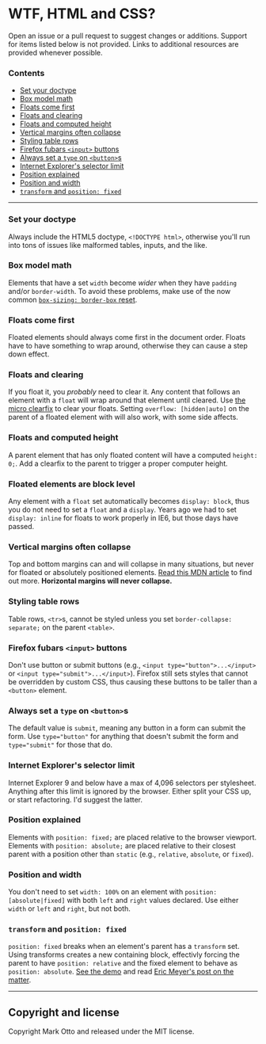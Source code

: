# WTF, HTML and CSS?

Open an issue or a pull request to suggest changes or additions. Support for items listed below is not provided. Links to additional resources are provided whenever possible.

### Contents

- [Set your doctype](#set-your-doctype)
- [Box model math](#box-model-math)
- [Floats come first](#floats-come-first)
- [Floats and clearing](#floats-and-clearing)
- [Floats and computed height](#floats-and-computed-height)
- [Vertical margins often collapse](#vertical-margins-often-collapse)
- [Styling table rows](#styling-table-rows)
- [Firefox fubars `<input>` buttons](#firefox-fubars-input)
- [Always set a `type` on `<button>`s](#always-set-a-type-on-buttons)
- [Internet Explorer's selector limit](#internet-explorers-selectors)
- [Position explained](#position-explained)
- [Position and width](#position-and-width)
- [`transform` and `position: fixed`](#transform-and-position-fixed)

-----

### Set your doctype
Always include the HTML5 doctype, `<!DOCTYPE html>`, otherwise you'll run into tons of issues like malformed tables, inputs, and the like.

### Box model math
Elements that have a set `width` become *wider* when they have `padding` and/or `border-width`. To avoid these problems, make use of the now common [`box-sizing: border-box` reset](http://www.paulirish.com/2012/box-sizing-border-box-ftw/).

### Floats come first
Floated elements should always come first in the document order. Floats have to have something to wrap around, otherwise they can cause a step down effect.

### Floats and clearing
If you float it, you *probably* need to clear it. Any content that follows an element with a `float` will wrap around that element until cleared. Use [the micro clearfix](http://nicolasgallagher.com/micro-clearfix-hack/) to clear your floats. Setting `overflow: [hidden|auto]` on the parent of a floated element with will also work, with some side affects.

### Floats and computed height
A parent element that has only floated content will have a computed `height: 0;`. Add a clearfix to the parent to trigger a proper computer height.

### Floated elements are block level
Any element with a `float` set automatically becomes `display: block`, thus you do not need to set a `float` and a `display`. Years ago we had to set `display: inline` for floats to work properly in IE6, but those days have passed.

### Vertical margins often collapse
Top and bottom margins can and will collapse in many situations, but never for floated or absolutely positioned elements. [Read this MDN article](https://developer.mozilla.org/en-US/docs/Web/CSS/margin_collapsing) to find out more. **Horizontal margins will never collapse.**

### Styling table rows
Table rows, `<tr>`s, cannot be styled unless you set `border-collapse: separate;` on the parent `<table>`.

### Firefox fubars `<input>` buttons
Don't use button or submit buttons (e.g., `<input type="button">...</input>` or `<input type="submit">...</input>`). Firefox still sets styles that cannot be overridden by custom CSS, thus causing these buttons to be taller than a `<button>` element.

### Always set a `type` on `<button>`s
The default value is `submit`, meaning any button in a form can submit the form. Use `type="button"` for anything that doesn't submit the form and `type="submit"` for those that do.

### Internet Explorer's selector limit
Internet Explorer 9 and below have a max of 4,096 selectors per stylesheet. Anything after this limit is ignored by the browser. Either split your CSS up, or start refactoring. I'd suggest the latter.

### Position explained
Elements with `position: fixed;` are placed relative to the browser viewport. Elements with `position: absolute;` are placed relative to their closest parent with a position other than `static` (e.g., `relative`, `absolute`, or `fixed`).

### Position and width
You don't need to set `width: 100%` on an element with `position: [absolute|fixed]` with both `left` and `right` values declared. Use either `width` or `left` and `right`, but not both.

### `transform` and `position: fixed`
`position: fixed` breaks when an element's parent has a `transform` set. Using transforms creates a new containing block, effectivly forcing the parent to have `position: relative` and the fixed element to behave as `position: absolute`. [See the demo](http://jsbin.com/yabek/1/) and read [Eric Meyer's post on the matter](http://meyerweb.com/eric/thoughts/2011/09/12/un-fixing-fixed-elements-with-css-transforms/).

-----

## Copyright and license
Copyright Mark Otto and released under the MIT license.
